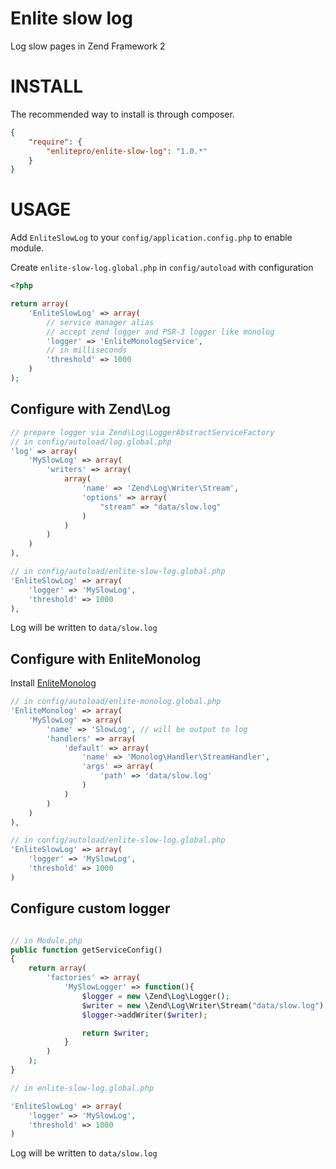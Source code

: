 Enlite slow log
===============

Log slow pages in Zend Framework 2

INSTALL
=======

The recommended way to install is through composer.

```json
{
    "require": {
        "enlitepro/enlite-slow-log": "1.0.*"
    }
}
```

USAGE
=====

Add `EnliteSlowLog` to your `config/application.config.php` to enable module.

Create `enlite-slow-log.global.php` in `config/autoload` with configuration

```php
<?php

return array(
    'EnliteSlowLog' => array(
        // service manager alias
        // accept zend logger and PSR-3 logger like monolog
        'logger' => 'EnliteMonologService',
        // in milliseconds
        'threshold' => 1000
    )
);
```

Configure with Zend\Log
-----------------------

```php
// prepare logger via Zend\Log\LoggerAbstractServiceFactory
// in config/autoload/log.global.php
'log' => array(
    'MySlowLog' => array(
        'writers' => array(
            array(
                'name' => 'Zend\Log\Writer\Stream',
                'options' => array(
                    "stream" => "data/slow.log"
                )
            )
        )
    )
),

// in config/autoload/enlite-slow-log.global.php
'EnliteSlowLog' => array(
    'logger' => 'MySlowLog',
    'threshold' => 1000
),
```

Log will be written to `data/slow.log`

Configure with EnliteMonolog
----------------------------

Install [EnliteMonolog](https://github.com/enlitepro/enlite-monolog)

```php
// in config/autoload/enlite-monolog.global.php
'EnliteMonolog' => array(
    'MySlowLog' => array(
        'name' => 'SlowLog', // will be output to log
        'handlers' => array(
            'default' => array(
                'name' => 'Monolog\Handler\StreamHandler',
                'args' => array(
                    'path' => 'data/slow.log'
                )
            )
        )
    )
),

// in config/autoload/enlite-slow-log.global.php
'EnliteSlowLog' => array(
    'logger' => 'MySlowLog',
    'threshold' => 1000
)
```

Configure custom logger
-----------------------


```php

// in Module.php
public function getServiceConfig()
{
    return array(
        'factories' => array(
            'MySlowLogger' => function(){
                $logger = new \Zend\Log\Logger();
                $writer = new \Zend\Log\Writer\Stream("data/slow.log");
                $logger->addWriter($writer);

                return $writer;
            }
        )
    );
}

// in enlite-slow-log.global.php

'EnliteSlowLog' => array(
    'logger' => 'MySlowLog',
    'threshold' => 1000
)
```

Log will be written to `data/slow.log`